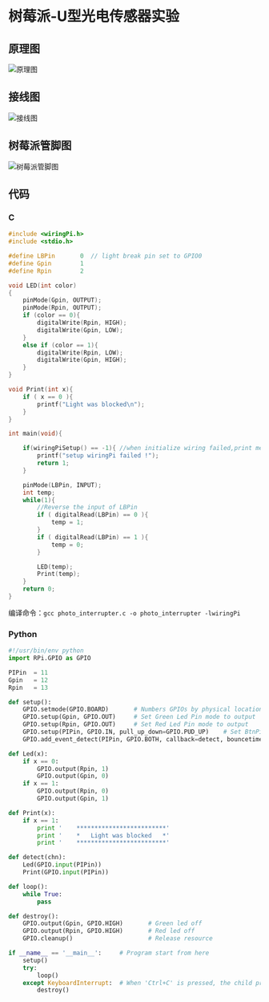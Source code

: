 # 树莓派-U型光电传感器实验

## 原理图
![原理图](https://blog-1258402410.cos.ap-chengdu.myqcloud.com/blog0803/20210910231511.png)

## 接线图
![接线图](https://blog-1258402410.cos.ap-chengdu.myqcloud.com/blog0803/20210910231609.jpg)

## 树莓派管脚图
![树莓派管脚图](https://blog-1258402410.cos.ap-chengdu.myqcloud.com/blog0803/20210902230444.png)

## 代码
### C
```c
#include <wiringPi.h>
#include <stdio.h>

#define LBPin		0  // light break pin set to GPIO0
#define Gpin		1
#define Rpin		2

void LED(int color)
{
	pinMode(Gpin, OUTPUT);
	pinMode(Rpin, OUTPUT);
	if (color == 0){
		digitalWrite(Rpin, HIGH);
		digitalWrite(Gpin, LOW);
	}
	else if (color == 1){
		digitalWrite(Rpin, LOW);
		digitalWrite(Gpin, HIGH);
	}
}

void Print(int x){
	if ( x == 0 ){
		printf("Light was blocked\n");
	}
}

int main(void){

	if(wiringPiSetup() == -1){ //when initialize wiring failed,print messageto screen
		printf("setup wiringPi failed !");
		return 1; 
	}

	pinMode(LBPin, INPUT);
	int temp;
	while(1){
		//Reverse the input of LBPin
		if ( digitalRead(LBPin) == 0 ){  
			temp = 1;
		}
		if ( digitalRead(LBPin) == 1 ){
			temp = 0;
		}

		LED(temp);
		Print(temp);
	}
	return 0;
}
```

编译命令：`gcc photo_interrupter.c -o photo_interrupter -lwiringPi`

### Python
```python
#!/usr/bin/env python
import RPi.GPIO as GPIO

PIPin  = 11
Gpin   = 12
Rpin   = 13

def setup():
	GPIO.setmode(GPIO.BOARD)       # Numbers GPIOs by physical location
	GPIO.setup(Gpin, GPIO.OUT)     # Set Green Led Pin mode to output
	GPIO.setup(Rpin, GPIO.OUT)     # Set Red Led Pin mode to output
	GPIO.setup(PIPin, GPIO.IN, pull_up_down=GPIO.PUD_UP)    # Set BtnPin's mode is input, and pull up to high level(3.3V)
	GPIO.add_event_detect(PIPin, GPIO.BOTH, callback=detect, bouncetime=200)

def Led(x):
	if x == 0:
		GPIO.output(Rpin, 1)
		GPIO.output(Gpin, 0)
	if x == 1:
		GPIO.output(Rpin, 0)
		GPIO.output(Gpin, 1)

def Print(x):
	if x == 1:
		print '    *************************'
		print '    *   Light was blocked   *'
		print '    *************************'

def detect(chn):
	Led(GPIO.input(PIPin))
	Print(GPIO.input(PIPin))

def loop():
	while True:
		pass

def destroy():
	GPIO.output(Gpin, GPIO.HIGH)       # Green led off
	GPIO.output(Rpin, GPIO.HIGH)       # Red led off
	GPIO.cleanup()                     # Release resource

if __name__ == '__main__':     # Program start from here
	setup()
	try:
		loop()
	except KeyboardInterrupt:  # When 'Ctrl+C' is pressed, the child program destroy() will be  executed.
		destroy()
```
